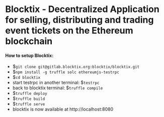 # Blocktix - Decentralized Application for selling, distributing and trading event tickets on the Ethereum blockchain

#### How to setup Blocktix:

* $`git clone git@gitlab.blocktix.org:blocktix/blocktix.git`
* $`npm install -g truffle solc ethereumjs-testrpc`
* $`cd blocktix`
* start testrpc in another terminal: $`testrpc`
* back to blocktix terminal: $`truffle compile`
* $`truffle deploy`
* $`truffle build`
* $`truffle serve`
* blocktix is now available at http://localhost:8080
